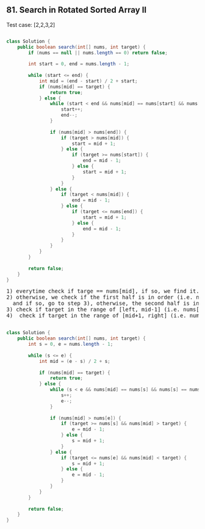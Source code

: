 ## 81. Search in Rotated Sorted Array II

Test case: [2,2,3,2]

```java

class Solution {
    public boolean search(int[] nums, int target) {
        if (nums == null || nums.length == 0) return false;
        
        int start = 0, end = nums.length - 1;
        
        while (start <= end) {
            int mid = (end - start) / 2 + start;
            if (nums[mid] == target) {
                return true;
            } else {
                while (start < end && nums[mid] == nums[start] && nums[mid] == nums[end]) {
                    start++;
                    end--;
                }
                
                if (nums[mid] > nums[end]) {
                    if (target > nums[mid]) {
                        start = mid + 1;
                    } else {
                        if (target >= nums[start]) {
                            end = mid - 1;
                        } else {
                            start = mid + 1;
                        }
                    }                    
                } else {
                    if (target < nums[mid]) {
                        end = mid - 1;
                    } else {
                        if (target <= nums[end]) {
                            start = mid + 1;
                        } else {
                            end = mid - 1;
                        }
                    }                                                        
                }                                
            }
        }
        
        return false;
    }
}

```

<pre>
1) everytime check if targe == nums[mid], if so, we find it.
2) otherwise, we check if the first half is in order (i.e. nums[left]<=nums[mid]) 
  and if so, go to step 3), otherwise, the second half is in order,   go to step 4)
3) check if target in the range of [left, mid-1] (i.e. nums[left]<=target < nums[mid]), if so, do search in the first half, i.e. right = mid-1; otherwise, search in the second half left = mid+1;
4)  check if target in the range of [mid+1, right] (i.e. nums[mid]<target <= nums[right]), if so, do search in the second half, i.e. left = mid+1; otherwise search in the first half right = mid-1;

The only difference is that due to the existence of duplicates, we can have nums[left] == nums[mid] and in that case, the first half could be out of order (i.e. NOT in the ascending order, e.g. [3 1 2 3 3 3 3]) and we have to deal this case separately. In that case, it is guaranteed that nums[right] also equals to nums[mid], so what we can do is to check if nums[mid]== nums[left] == nums[right] before the original logic, and if so, we can move left and right both towards the middle by 1. and repeat.
</pre>

```java
class Solution {
    public boolean search(int[] nums, int target) {
        int s = 0, e = nums.length - 1;
        
        while (s <= e) {
            int mid = (e - s) / 2 + s;
            
            if (nums[mid] == target) {
                return true;
            } else {
                while (s < e && nums[mid] == nums[s] && nums[s] == nums[e]) {
                    s++;
                    e--;
                }
                
                if (nums[mid] > nums[e]) {
                    if (target >= nums[s] && nums[mid] > target) {
                        e = mid - 1;
                    } else {
                        s = mid + 1;
                    }                      
                } else {
                    if (target <= nums[e] && nums[mid] < target) {
                        s = mid + 1;
                    } else {
                        e = mid - 1;
                    }
                }
            }
        }
        
        return false;
    }
}
```
